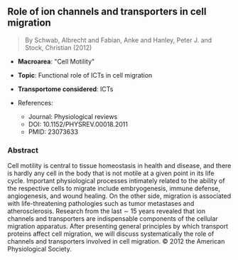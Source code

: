 ## Role of ion channels and transporters in cell migration

> By Schwab, Albrecht and Fabian, Anke and Hanley, Peter J. and Stock, Christian (2012)

- **Macroarea**: "Cell Motility"
- **Topic**: Functional role of ICTs in cell migration
- **Transportome considered**: ICTs

- References:
  - Journal: Physiological reviews
  - DOI: 10.1152/PHYSREV.00018.2011
  - PMID: 23073633

### Abstract

Cell motility is central to tissue homeostasis in health and disease, and there is hardly any cell in the body that is not motile at a given point in its life cycle. Important physiological processes intimately related to the ability of the respective cells to migrate include embryogenesis, immune defense, angiogenesis, and wound healing. On the other side, migration is associated with life-threatening pathologies such as tumor metastases and atherosclerosis. Research from the last $∼$ 15 years revealed that ion channels and transporters are indispensable components of the cellular migration apparatus. After presenting general principles by which transport proteins affect cell migration, we will discuss systematically the role of channels and transporters involved in cell migration. © 2012 the American Physiological Society.
